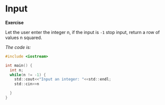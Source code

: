 # Input

**Exercise**

Let the user enter the integer n, if the input is `-1` stop input, return a row of values n squared.

_The code is:_
```c
#include <iostream>

int main() {
  int n;
  while(n != -1) {
    std::cout<<"Input an integer: "<<std::endl;
    std::cin>>n

  }
}
```

